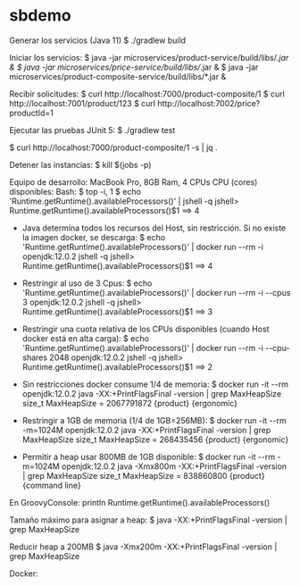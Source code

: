 # sbdemo

Generar los servicios (Java 11)
$ ./gradlew build

Iniciar los servicios:
$ java -jar microservices/product-service/build/libs/*.jar &
$ java -jar microservices/price-service/build/libs/*.jar &
$ java -jar microservices/product-composite-service/build/libs/*.jar &

Recibir solicitudes:
$ curl http://localhost:7000/product-composite/1
$ curl http://localhost:7001/product/123
$ curl http://localhost:7002/price?productId=1

Ejecutar las pruebas JUnit 5:
$ ./gradlew test

$ curl http://localhost:7000/product-composite/1 -s | jq .

Detener las instancias:
$ kill $(jobs -p)

Equipo de desarrollo: MacBook Pro, 8GB Ram, 4 CPUs
CPU (cores) disponibles:
  Bash:
  $ top -i, 1
  $ echo 'Runtime.getRuntime().availableProcessors()' | jshell -q
    jshell> Runtime.getRuntime().availableProcessors()$1 ==> 4

  + Java determina todos los recursos del Host, sin restricción. Si no existe la imagen docker, se descarga:
  $ echo 'Runtime.getRuntime().availableProcessors()' | docker run --rm -i openjdk:12.0.2 jshell -q
    jshell> Runtime.getRuntime().availableProcessors()$1 ==> 4

  + Restringir al uso de 3 Cpus:
  $ echo 'Runtime.getRuntime().availableProcessors()' | docker run --rm -i --cpus 3 openjdk:12.0.2 jshell -q
    jshell> Runtime.getRuntime().availableProcessors()$1 ==> 3

  + Restringir una cuota relativa de los CPUs disponibles (cuando Host docker está en alta carga):
  $ echo 'Runtime.getRuntime().availableProcessors()' | docker run --rm -i --cpu-shares 2048 openjdk:12.0.2 jshell -q
    jshell> Runtime.getRuntime().availableProcessors()$1 ==> 2

  + Sin restricciones docker consume 1/4 de memoria:
  $ docker run -it --rm openjdk:12.0.2 java -XX:+PrintFlagsFinal -version | grep MaxHeapSize
    size_t MaxHeapSize                              = 2067791872                                {product} {ergonomic}
  
  + Restringir a 1GB de memoria (1/4 de 1GB=256MB):
  $ docker run -it --rm -m=1024M openjdk:12.0.2 java -XX:+PrintFlagsFinal -version | grep MaxHeapSize
    size_t MaxHeapSize                              = 268435456                                 {product} {ergonomic}

  + Permitir a heap usar 800MB de 1GB disponible:
  $ docker run -it --rm -m=1024M openjdk:12.0.2 java -Xmx800m -XX:+PrintFlagsFinal -version | grep MaxHeapSize
    size_t MaxHeapSize                              = 838860800                                 {product} {command line}

  En GroovyConsole:
  println Runtime.getRuntime().availableProcessors()

Tamaño máximo para asignar a heap:
$ java -XX:+PrintFlagsFinal -version | grep MaxHeapSize

Reducir heap a 200MB
$ java -Xmx200m -XX:+PrintFlagsFinal -version | grep MaxHeapSize

Docker:
